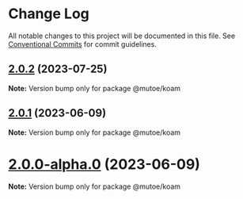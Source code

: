 # Change Log

All notable changes to this project will be documented in this file.
See [Conventional Commits](https://conventionalcommits.org) for commit guidelines.

## [2.0.2](https://github.com/mutoe/koam/compare/v2.0.1...v2.0.2) (2023-07-25)

**Note:** Version bump only for package @mutoe/koam





## [2.0.1](https://github.com/mutoe/koam/compare/v2.0.0...v2.0.1) (2023-06-09)

**Note:** Version bump only for package @mutoe/koam





# [2.0.0-alpha.0](https://github.com/mutoe/koam/compare/v1.1.1...v2.0.0-alpha.0) (2023-06-09)

**Note:** Version bump only for package @mutoe/koam
